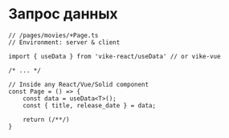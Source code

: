 # Запрос данных

<style>
[data-slidev-no="23"] {
    .slidev-layout .slidev-code-wrapper {
        max-width: 100%;
    }
}
</style>

```tsx {*|14-15|18-19|20-23|25-30}{startLine: 12, lines: true}
// /pages/movies/+Page.ts
// Environment: server & client

import { useData } from 'vike-react/useData' // or vike-vue

/* ... */

// Inside any React/Vue/Solid component
const Page = () => {
    const data = useData<T>();
    const { title, release_date } = data;
    
    return (/**/)
}
```

<Counter/>
